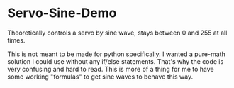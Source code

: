 # Servo-Sine-Demo
Theoretically controls a servo by sine wave, stays between 0 and 255 at all times.

This is not meant to be made for python specifically. I wanted a pure-math solution I could use without any if/else statements. That's why the code is very confusing and hard to read. This is more of a thing for me to have some working "formulas" to get sine waves to behave this way.
